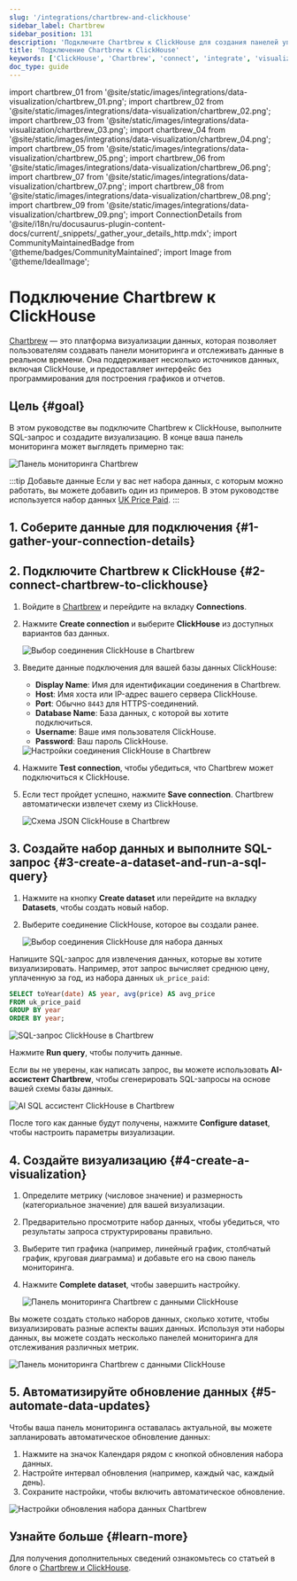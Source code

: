 ```yaml
---
slug: '/integrations/chartbrew-and-clickhouse'
sidebar_label: Chartbrew
sidebar_position: 131
description: 'Подключите Chartbrew к ClickHouse для создания панелей управления'
title: 'Подключение Chartbrew к ClickHouse'
keywords: ['ClickHouse', 'Chartbrew', 'connect', 'integrate', 'visualization']
doc_type: guide
---
```

import chartbrew_01 from '@site/static/images/integrations/data-visualization/chartbrew_01.png';
import chartbrew_02 from '@site/static/images/integrations/data-visualization/chartbrew_02.png';
import chartbrew_03 from '@site/static/images/integrations/data-visualization/chartbrew_03.png';
import chartbrew_04 from '@site/static/images/integrations/data-visualization/chartbrew_04.png';
import chartbrew_05 from '@site/static/images/integrations/data-visualization/chartbrew_05.png';
import chartbrew_06 from '@site/static/images/integrations/data-visualization/chartbrew_06.png';
import chartbrew_07 from '@site/static/images/integrations/data-visualization/chartbrew_07.png';
import chartbrew_08 from '@site/static/images/integrations/data-visualization/chartbrew_08.png';
import chartbrew_09 from '@site/static/images/integrations/data-visualization/chartbrew_09.png';
import ConnectionDetails from '@site/i18n/ru/docusaurus-plugin-content-docs/current/_snippets/_gather_your_details_http.mdx';
import CommunityMaintainedBadge from '@theme/badges/CommunityMaintained';
import Image from '@theme/IdealImage';


# Подключение Chartbrew к ClickHouse

<CommunityMaintainedBadge/>

[Chartbrew](https://chartbrew.com) — это платформа визуализации данных, которая позволяет пользователям создавать панели мониторинга и отслеживать данные в реальном времени. Она поддерживает несколько источников данных, включая ClickHouse, и предоставляет интерфейс без программирования для построения графиков и отчетов.

## Цель {#goal}

В этом руководстве вы подключите Chartbrew к ClickHouse, выполните SQL-запрос и создадите визуализацию. В конце ваша панель мониторинга может выглядеть примерно так:

<Image img={chartbrew_01} size="lg" alt="Панель мониторинга Chartbrew" />

:::tip Добавьте данные
Если у вас нет набора данных, с которым можно работать, вы можете добавить один из примеров. В этом руководстве используется набор данных [UK Price Paid](/getting-started/example-datasets/uk-price-paid.md).
:::

## 1. Соберите данные для подключения {#1-gather-your-connection-details}

<ConnectionDetails />

## 2. Подключите Chartbrew к ClickHouse {#2-connect-chartbrew-to-clickhouse}

1. Войдите в [Chartbrew](https://chartbrew.com/login) и перейдите на вкладку **Connections**.
2. Нажмите **Create connection** и выберите **ClickHouse** из доступных вариантов баз данных.

   <Image img={chartbrew_02} size="lg" alt="Выбор соединения ClickHouse в Chartbrew" />

3. Введите данные подключения для вашей базы данных ClickHouse:

   - **Display Name**: Имя для идентификации соединения в Chartbrew.
   - **Host**: Имя хоста или IP-адрес вашего сервера ClickHouse.
   - **Port**: Обычно `8443` для HTTPS-соединений.
   - **Database Name**: База данных, с которой вы хотите подключиться.
   - **Username**: Ваше имя пользователя ClickHouse.
   - **Password**: Ваш пароль ClickHouse.

   <Image img={chartbrew_03} size="lg" alt="Настройки соединения ClickHouse в Chartbrew" />

4. Нажмите **Test connection**, чтобы убедиться, что Chartbrew может подключиться к ClickHouse.
5. Если тест пройдет успешно, нажмите **Save connection**. Chartbrew автоматически извлечет схему из ClickHouse.

   <Image img={chartbrew_04} size="lg" alt="Схема JSON ClickHouse в Chartbrew" />

## 3. Создайте набор данных и выполните SQL-запрос {#3-create-a-dataset-and-run-a-sql-query}

1. Нажмите на кнопку **Create dataset** или перейдите на вкладку **Datasets**, чтобы создать новый набор.
2. Выберите соединение ClickHouse, которое вы создали ранее.

   <Image img={chartbrew_05} size="lg" alt="Выбор соединения ClickHouse для набора данных" />

Напишите SQL-запрос для извлечения данных, которые вы хотите визуализировать. Например, этот запрос вычисляет среднюю цену, уплаченную за год, из набора данных `uk_price_paid`:

```sql
SELECT toYear(date) AS year, avg(price) AS avg_price
FROM uk_price_paid
GROUP BY year
ORDER BY year;
```

<Image img={chartbrew_07} size="lg" alt="SQL-запрос ClickHouse в Chartbrew" />

Нажмите **Run query**, чтобы получить данные.

Если вы не уверены, как написать запрос, вы можете использовать **AI-ассистент Chartbrew**, чтобы сгенерировать SQL-запросы на основе вашей схемы базы данных.

<Image img={chartbrew_06} size="lg" alt="AI SQL ассистент ClickHouse в Chartbrew" />

После того как данные будут получены, нажмите **Configure dataset**, чтобы настроить параметры визуализации.

## 4. Создайте визуализацию {#4-create-a-visualization}

1. Определите метрику (числовое значение) и размерность (категориальное значение) для вашей визуализации.
2. Предварительно просмотрите набор данных, чтобы убедиться, что результаты запроса структурированы правильно.
3. Выберите тип графика (например, линейный график, столбчатый график, круговая диаграмма) и добавьте его на свою панель мониторинга.
4. Нажмите **Complete dataset**, чтобы завершить настройку.

   <Image img={chartbrew_08} size="lg" alt="Панель мониторинга Chartbrew с данными ClickHouse" />

Вы можете создать столько наборов данных, сколько хотите, чтобы визуализировать разные аспекты ваших данных. Используя эти наборы данных, вы можете создать несколько панелей мониторинга для отслеживания различных метрик.

<Image img={chartbrew_01} size="lg" alt="Панель мониторинга Chartbrew с данными ClickHouse" />

## 5. Автоматизируйте обновление данных {#5-automate-data-updates}

Чтобы ваша панель мониторинга оставалась актуальной, вы можете запланировать автоматическое обновление данных:

1. Нажмите на значок Календаря рядом с кнопкой обновления набора данных.
2. Настройте интервал обновления (например, каждый час, каждый день).
3. Сохраните настройки, чтобы включить автоматическое обновление.

<Image img={chartbrew_09} size="lg" alt="Настройки обновления набора данных Chartbrew" />

## Узнайте больше {#learn-more}

Для получения дополнительных сведений ознакомьтесь со статьей в блоге о [Chartbrew и ClickHouse](https://chartbrew.com/blog/visualizing-clickhouse-data-with-chartbrew-a-step-by-step-guide/).